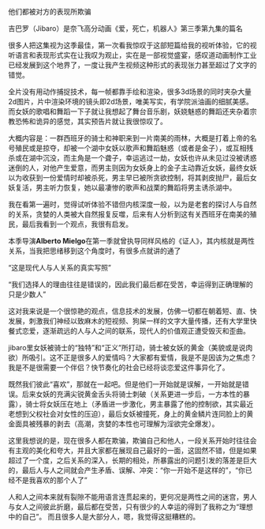 他们都被对方的表现所欺骗

吉巴罗（Jibaro）是奈飞高分动画《爱，死亡，机器人》第三季第九集的篇名



很多人把这集视为这季最佳，第一次看我惊叹于这部短篇给我的视听体验，它的视听语言和表现形式实在让我叹为观止，实在是一部视觉盛宴，感叹道动画制作工业已经发展到这个地界了，一度让我产生视频这种形式的表现张力甚至超过了文字的错觉。



全片没有用动作捕捉技术，每一帧都靠手绘和渲染，很多3d场景的同时夹杂大量2d图片，片中渲染环境的镜头即2d场景，唯美写实，有学院派油画的细腻美感。而女妖的歌唱和舞蹈一下子就让我想起了舞台音乐剧，妖娆魅惑的舞蹈还夹杂着宗教恐怖和诡异的感觉，其实预告片就让我很惊叹了。



大概内容是：一群西班牙的骑士和神职来到一片南美的雨林，大概是打着上帝的名号殖民或是掠夺，却被一个湖中女妖以歌声和舞蹈魅惑（或者是金子），或互相残杀或在湖中沉没，而主角是一个聋子，幸运逃过一劫，女妖也许从未见过没被诱惑迷倒的人，对他产生爱意，而男主则因为女妖身上的金子主动靠近女妖，最终女妖以为收获到一份爱情时却被杀死，男主早已被所贪欲控制，将其剥皮抛尸，最后女妖复活，男主听力恢复，她以最凄惨的歌声和战栗的舞蹈将男主诱杀湖中。



我在看第一遍时，觉得试听体验不错但内核深度一般，以为是老套的探讨人与自然的关系，贪婪的人类被大自然报复反噬，后来有人分析到这有关西班牙在南美的殖民，最后我看到一个观点，我很有启发。



本季导演**Alberto Mielgo**在第一季就曾执导同样风格的《证人》，其内核就是两性关系，当我把思绪移到这个角度时，有很多点就讲的通了

“这是现代人与人关系的真实写照”

“我们选择人的理由往往是错误的，因此我们最后都在受苦，幸运得到正确理解的只是少数人”

这对我来说是一个很惊艳的观点，信息技术的发展，仿佛一切都在朝着短、直、快发展，刺激我们神经以致麻木的短视频、狗屎一样的文字大量传播，还有大学里快餐式恋爱，逐渐疏远的人与人之间的联系，现代人的价值观正遭受毁灭和歪曲。



jibaro里女妖被骑士的“独特”和“正义”所打动，骑士被女妖的黄金（美貌或是说肉欲）所吸引。这不正是很多人的爱情吗？大家都有爱情，我是不是因该为之焦虑？我是不是很需要一个伴侣？快节奏化的社会已经将谈恋爱这件事异化了。



既然我们彼此“喜欢”，那就在一起吧。但是他们一开始就是误解，一开始就是错误。后来女妖的充满尖锐黄金舌头将骑士刺破（关系更进一步后，一方本性的暴露），骑士将女妖压在地上（矛盾进一步激化，男主暴露了他的控制欲，其实最近老想到父权社会对女性的压迫），最后女妖被撞死，身上的黄金鳞片连同脸上的黄金面具被残暴的剥去（高潮，贪婪的本性也可理解为淫欲完全爆发）。



这里我想说的是，现在很多人都在欺骗，欺骗自己和他人，一段关系开始时往往会有主观的美化和夸大，并且大家都在展现自己最好的一面，这固然不错，但是如果超过了一个度，之后关系的深入，长期的相处，所暴露出的问题引发的落差是巨大的，最后人与人之间就会产生矛盾、误解、冲突：“你一开始不是这样的”，“你已经不是我喜欢的那个人了”



人和人之间本来就有裂隙不能用语言连贯起来的，更何况是两性之间的迷宫，男人与女人之间彼此折磨，最后都在受苦，只有很少的人幸运的得到了我称之为“理想中的自己”。 而且很多人是大部分人，嗯，我觉得这挺糟糕的。












